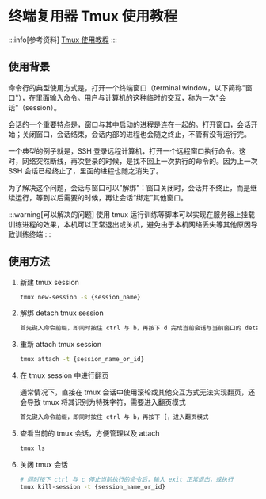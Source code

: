 # 终端复用器 Tmux 使用教程

:::info[参考资料]
[Tmux 使用教程](https://www.ruanyifeng.com/blog/2019/10/tmux.html)
:::

## 使用背景

命令行的典型使用方式是，打开一个终端窗口（terminal window，以下简称"窗口"），在里面输入命令。用户与计算机的这种临时的交互，称为一次"会话"（session）。

会话的一个重要特点是，窗口与其中启动的进程是连在一起的。打开窗口，会话开始；关闭窗口，会话结束，会话内部的进程也会随之终止，不管有没有运行完。

一个典型的例子就是，SSH 登录远程计算机，打开一个远程窗口执行命令。这时，网络突然断线，再次登录的时候，是找不回上一次执行的命令的。因为上一次 SSH 会话已经终止了，里面的进程也随之消失了。

为了解决这个问题，会话与窗口可以"解绑"：窗口关闭时，会话并不终止，而是继续运行，等到以后需要的时候，再让会话“绑定”其他窗口。

:::warning[可以解决的问题]
使用 tmux 运行训练等脚本可以实现在服务器上挂载训练进程的效果，本机可以正常退出或关机，避免由于本机网络丢失等其他原因导致训练终端
:::

## 使用方法

1. 新建 tmux session
   
   ```sh
   tmux new-session -s {session_name}
   ```

2. 解绑 detach tmux session
   
   ```sh
   首先键入命令前缀，即同时按住 ctrl 与 b，再按下 d 完成当前会话与当前窗口的 detach
   ```

3. 重新 attach tmux session 
   
   ```sh
   tmux attach -t {session_name_or_id}
   ```

4. 在 tmux session 中进行翻页
   
   通常情况下，直接在 tmux 会话中使用滚轮或其他交互方式无法实现翻页，还会导致 tmux 将其识别为特殊字符，需要进入翻页模式

   ```sh
   首先键入命令前缀，即同时按住 ctrl 与 b，再按下 [，进入翻页模式
   ```

5. 查看当前的 tmux 会话，方便管理以及 attach
   
   ```sh
   tmux ls
   ```

6. 关闭 tmux 会话
   
   ```sh
   # 同时按下 ctrl 与 c 停止当前执行的命令后，输入 exit 正常退出，或执行
   tmux kill-session -t {session_name_or_id}
   ```